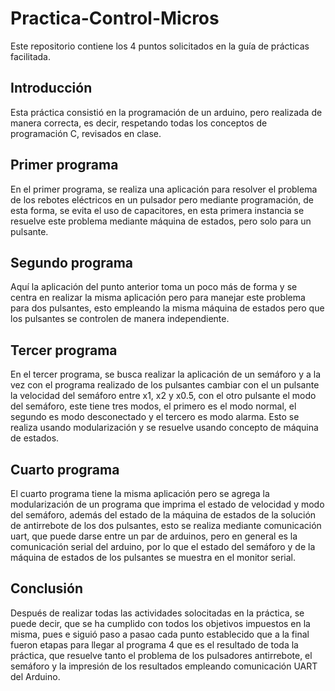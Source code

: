 # Practica-Control-Micros
Este repositorio contiene los 4 puntos solicitados en la guía de prácticas facilitada.
## Introducción
Esta práctica consistió en la programación de un arduino, pero realizada de manera correcta, es decir, respetando todas los conceptos de programación C, revisados en clase.
## Primer programa
En el primer programa, se realiza una aplicación para resolver el problema de los rebotes eléctricos en un pulsador pero mediante programación, de esta forma, se evita el uso de capacitores, en esta primera instancia se resuelve este problema mediante máquina de estados, pero solo para un pulsante.
## Segundo programa
Aquí la aplicación del punto anterior toma un poco más de forma y se centra en realizar la misma aplicación pero para manejar este problema para dos pulsantes, esto empleando la misma máquina de estados pero que los pulsantes se controlen de manera independiente.
## Tercer programa
En el tercer programa, se busca realizar la aplicación de un semáforo y a la vez con el programa realizado de los pulsantes cambiar con el un pulsante la velocidad del semáforo entre x1, x2 y x0.5, con el otro pulsante el modo del semáforo, este tiene tres modos, el primero es el modo normal, el segundo es modo desconectado y el tercero es modo alarma. Esto se realiza usando modularización y se resuelve usando concepto de máquina de estados.
## Cuarto programa
El cuarto programa tiene la misma aplicación pero se agrega la modularización de un programa que imprima el estado de velocidad y modo del semáforo, además del estado de la máquina de estados de la solución de antirrebote de los dos pulsantes, esto se realiza mediante comunicación uart, que puede darse entre un par de arduinos, pero en general es la comunicación serial del arduino, por lo que el estado del semáforo y de la máquina de estados de los pulsantes se muestra en el monitor serial.
## Conclusión
Después de realizar todas las actividades solocitadas en la práctica, se puede decir, que se ha cumplido con todos los objetivos impuestos en la misma, pues e siguió paso a pasao cada punto establecido que a la final fueron etapas para llegar al programa 4 que es el resultado de toda la práctica, que resuelve tanto el problema de los pulsadores antirrebote, el semáforo y la impresión de los resultados empleando comunicación UART del Arduino.